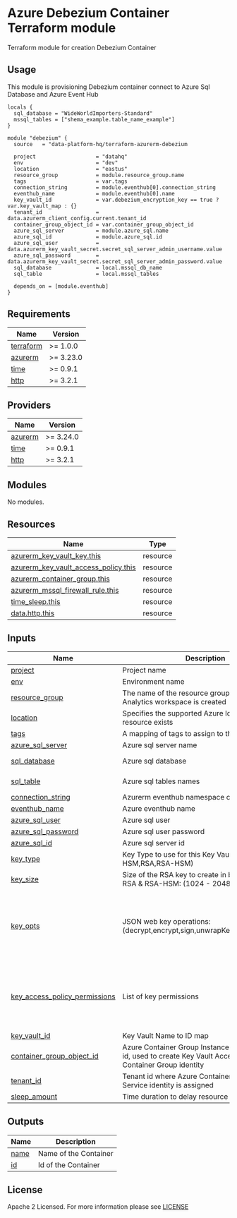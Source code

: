 # Azure Debezium Container Terraform module
Terraform module for creation Debezium Container

## Usage
This module is provisioning Debezium container connect to Azure Sql Database and Azure Event Hub

```
locals {
  sql_database = "WideWorldImporters-Standard"
  mssql_tables = ["shema_example.table_name_example"]
}

module "debezium" {
  source   = "data-platform-hq/terraform-azurerm-debezium

  project                   = "datahq"
  env                       = "dev"
  location                  = "eastus"
  resource_group            = module.resource_group.name
  tags                      = var.tags
  connection_string         = module.eventhub[0].connection_string
  eventhub_name             = module.eventhub[0].name
  key_vault_id              = var.debezium_encryption_key == true ? var.key_vault_map : {}
  tenant_id                 = data.azurerm_client_config.current.tenant_id
  container_group_object_id = var.container_group_object_id
  azure_sql_server          = module.azure_sql.name
  azure_sql_id              = module.azure_sql.id
  azure_sql_user            = data.azurerm_key_vault_secret.secret_sql_server_admin_username.value
  azure_sql_password        = data.azurerm_key_vault_secret.secret_sql_server_admin_password.value
  sql_database              = local.mssql_db_name
  sql_table                 = local.mssql_tables
  
  depends_on = [module.eventhub]
}
```

<!-- BEGIN_TF_DOCS -->
## Requirements
| Name                                                                      | Version   |
|---------------------------------------------------------------------------|---------- |
| <a name="requirement_terraform"></a> [terraform](#requirement\_terraform) | >= 1.0.0  |
| <a name="requirement_azurerm"></a> [azurerm](#requirement\_azurerm)       | >= 3.23.0 |
| <a name="requirement_time"></a> [time](#requirement\_time)                | >= 0.9.1  |
| <a name="requirement_http"></a> [http](#requirement\_http)                | >= 3.2.1  |



## Providers

| Name | Version |
|------|---------|
| <a name="provider_azurerm"></a> [azurerm](#provider\_azurerm) | >= 3.24.0 |
| <a name="provider_time"></a> [time](#provider\_time) | >= 0.9.1 |
| <a name="provider_http"></a> [http](#provider\_http) | >= 3.2.1 |

## Modules

No modules.

## Resources

| Name | Type |
|-------------------------------------------------------------------------------------------------------------------------------------------------|----------|
| [azurerm_key_vault_key.this](https://registry.terraform.io/providers/hashicorp/azurerm/latest/docs/resources/key_vault_key) | resource |
| [azurerm_key_vault_access_policy.this](https://registry.terraform.io/providers/hashicorp/azurerm/latest/docs/resources/key_vault_access_policy) | resource |
| [azurerm_container_group.this](https://registry.terraform.io/providers/hashicorp/azurerm/latest/docs/resources/container_group) | resource |
| [azurerm_mssql_firewall_rule.this](https://registry.terraform.io/providers/hashicorp/azurerm/latest/docs/resources/mssql_firewall_rule) | resource |
| [time_sleep.this](https://registry.terraform.io/providers/hashicorp/time/latest/docs/resources/sleep) | resource |
| [data.http.this](https://registry.terraform.io/providers/hashicorp/http/latest/docs/data-sources/http) | resource |

## Inputs

| Name | Description | Type | Default | Required |
|------|-------------|------|---------|:--------:|
| <a name="input_project"></a> [project](#input\_project) | Project name | `string` | n/a | yes |
| <a name="input_env"></a> [env](#input\_env) | Environment name | `string` | n/a | yes |
| <a name="input_resource_group"></a> [resource\_group](#input\_resource\_group) | The name of the resource group in which the Log Analytics workspace is created | `string` | n/a | yes |
| <a name="input_location"></a> [location](#input\_location) | Specifies the supported Azure location where the resource exists | `string` | n/a | yes |
| <a name="input_tags"></a> [tags](#input\_tags) | A mapping of tags to assign to the resource | map | {} | no |
| <a name="input_azure_sql_server"></a> [azure\_sql\_server](#input\_azure\_sql\_server) | Azure sql server name | `string` | n/a | yes |
| <a name="input_sql_database"></a> [sql\_database](#input\_sql\_database) | Azure sql database | `string` | "example-database" | no |
| <a name="input_sql_table"></a> [sql\_table](#input\_sql\_table) | Azure sql tables names | list(string) | ["dbo.example-table"] | no |
| <a name="input_connection_string"></a> [connection\_string](#input\_connection\_string) | Azurerm eventhub namespace connection string | `string` | n/a | yes |
| <a name="input_eventhub_name"></a> [eventhub\_name](#input\_eventhub\_name) | Azure eventhub name | `string` | n/a | yes |
| <a name="input_azure_sql_user"></a> [azure\_sql\_user](#input\_azure\_sql\_user) | Azure sql user | `string` | n/a | yes |
| <a name="input_azure_sql_password"></a> [azure\_sql\_password](#input\_azure\_sql\_password) | Azure sql user password | `string` | n/a | yes |
| <a name="input_azure_sql_id"></a> [azure\_sql\_id](#input\_azure\_sql\_id) | Azure sql server id | `string` | n/a | yes |
| <a name="input_key_type"></a> [key\_type](#input\_key\_type) | Key Type to use for this Key Vault Key: (EC,EC-HSM,RSA,RSA-HSM) | `string` | "RSA" | no |
| <a name="input_key_size"></a> [key\_size](#input\_key\_size) | Size of the RSA key to create in bytes, requied for RSA & RSA-HSM: (1024 - 2048) | `number`| 2048 | no |
| <a name="input_key_opts"></a> [key\_opts](#input\_key\_opts) | JSON web key operations: (decrypt,encrypt,sign,unwrapKey,verify,wrapKey) | `list(string)` | <pre>[<br>  "decrypt",<br>  "encrypt",<br>  "sign",<br>  "unwrapKey",<br>  "verify",<br>  "wrapKey"<br>]</pre> | no |
| <a name="input_access_policy_permissions"></a> [key\_access\_policy\_permissions](#input\_access\_policy\_permissions) | List of key permissions | `list(string)` | <pre>[<br>  "Get",<br>  "List",<br>  "Verify",<br>  "WrapKey",<br>  "UnwrapKey"<br>]</pre> | no |
| <a name="input_key_vault_id"></a> [key\_vault\_id](#input\_key\_vault\_id) | Key Vault Name to ID map | `map(string)` | {} | no |
| <a name="input_container_group_object_id"></a> [container\_group\_object\_id](#input\_container\_group\_object\_id) | Azure Container Group Instance Service object id, used to create Key Vault Access Policy for Container Group identity | `string` | "" | no |
| <a name="input_tenant_id"></a> [tenant\_id](#input\_tenant\_id) | Tenant id where Azure Container Group Instance Service identity is assigned | `string` | "" | no |
| <a name="input_sleep_amount"></a> [sleep\_amount](#input\_sleep\_amount) | Time duration to delay resource creation | `string` | "6m" | yes |

## Outputs
| Name | Description |
|------|-------------|
| <a name="output_name"></a> [name](#output\_name) | Name of the Container |
| <a name="output_id"></a> [id](#output\_id) | Id of the Container |



<!-- END_TF_DOCS -->

## License

Apache 2 Licensed. For more information please see [LICENSE](https://github.com/data-platform-hq/terraform-azurerm-mssql-database/blob/main/LICENSE)
